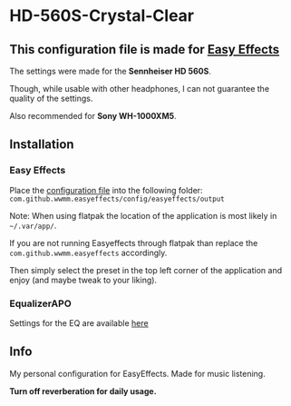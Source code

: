 # HD-560S-Crystal-Clear

## This configuration file is made for [Easy Effects](https://github.com/wwmm/easyeffects)

The settings were made for the **Sennheiser HD 560S**.

Though, while usable with other headphones, I can not guarantee the quality of the settings.

Also recommended for **Sony WH-1000XM5**.

## Installation

### Easy Effects

Place the [configuration file](EasyEffects-Config/All-In-HD560S.json) into the following folder: `com.github.wwmm.easyeffects/config/easyeffects/output`

Note: When using flatpak the location of the application is most likely in `~/.var/app/`.

If you are not running Easyeffects through flatpak than replace the `com.github.wwmm.easyeffects` accordingly.

Then simply select the preset in the top left corner of the application and enjoy (and maybe tweak to your liking).

### EqualizerAPO

Settings for the EQ are available [here](EqualizerAPO-EQ-Settings/All-In-HD560S)

## Info

My personal configuration for EasyEffects. Made for music listening.

**Turn off reverberation for daily usage.**
